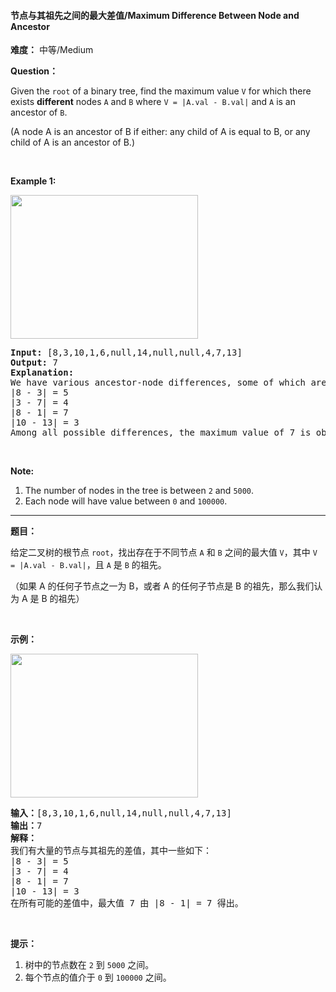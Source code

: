 #### 节点与其祖先之间的最大差值/Maximum Difference Between Node and Ancestor
**难度：** 中等/Medium

**Question：** 

<p>Given the <code>root</code> of a binary tree, find the maximum value <code>V</code> for which there exists <strong>different</strong> nodes <code>A</code> and <code>B</code> where <code>V = |A.val - B.val|</code>&nbsp;and <code>A</code> is an ancestor of <code>B</code>.</p>

<p>(A node A is an ancestor of B if either: any child of A is equal to B, or any child of A is an ancestor of B.)</p>

<p>&nbsp;</p>

<p><strong>Example 1:</strong></p>

<p><img alt="" src="https://assets.leetcode.com/uploads/2019/09/09/2whqcep.jpg" style="height: 230px; width: 300px;" /></p>

<pre>
<strong>Input: </strong><span id="example-input-1-1">[8,3,10,1,6,null,14,null,null,4,7,13]</span>
<strong>Output: </strong><span id="example-output-1">7</span>
<strong>Explanation: </strong>
We have various ancestor-node differences, some of which are given below :
|8 - 3| = 5
|3 - 7| = 4
|8 - 1| = 7
|10 - 13| = 3
Among all possible differences, the maximum value of 7 is obtained by |8 - 1| = 7.
</pre>

<p>&nbsp;</p>

<p><strong>Note:</strong></p>

<ol>
	<li>The number of nodes in the tree is between <code>2</code> and <code>5000</code>.</li>
	<li>Each node will have value between <code>0</code> and <code>100000</code>.</li>
</ol>


------

**题目：** 
<p>给定二叉树的根节点&nbsp;<code>root</code>，找出存在于不同节点&nbsp;<code>A</code> 和&nbsp;<code>B</code>&nbsp;之间的最大值 <code>V</code>，其中&nbsp;<code>V = |A.val - B.val|</code>，且&nbsp;<code>A</code>&nbsp;是&nbsp;<code>B</code>&nbsp;的祖先。</p>

<p>（如果 A 的任何子节点之一为 B，或者 A 的任何子节点是 B 的祖先，那么我们认为 A 是 B 的祖先）</p>

<p>&nbsp;</p>

<p><strong>示例：</strong></p>

<p><img alt="" src="https://assets.leetcode-cn.com/aliyun-lc-upload/uploads/2019/04/12/2whqcep.jpg" style="height: 230px; width: 300px;"></p>

<pre><strong>输入：</strong>[8,3,10,1,6,null,14,null,null,4,7,13]
<strong>输出：</strong>7
<strong>解释： </strong>
我们有大量的节点与其祖先的差值，其中一些如下：
|8 - 3| = 5
|3 - 7| = 4
|8 - 1| = 7
|10 - 13| = 3
在所有可能的差值中，最大值 7 由 |8 - 1| = 7 得出。
</pre>

<p>&nbsp;</p>

<p><strong>提示：</strong></p>

<ol>
	<li>树中的节点数在&nbsp;<code>2</code>&nbsp;到&nbsp;<code>5000</code>&nbsp;之间。</li>
	<li>每个节点的值介于&nbsp;<code>0</code>&nbsp;到&nbsp;<code>100000</code>&nbsp;之间。</li>
</ol>

